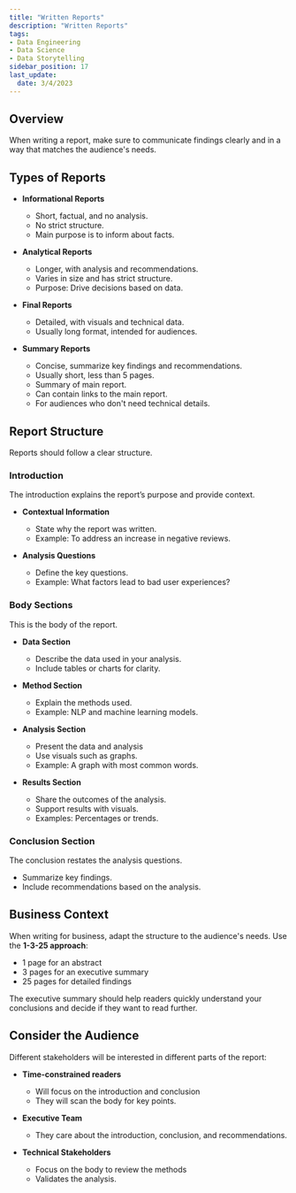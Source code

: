 ```yaml
---
title: "Written Reports"
description: "Written Reports"
tags: 
- Data Engineering
- Data Science
- Data Storytelling
sidebar_position: 17
last_update:
  date: 3/4/2023
---
```



## Overview

When writing a report, make sure to communicate findings clearly and in a way that matches the audience's needs. 

## Types of Reports 

- **Informational Reports**
  
  - Short, factual, and no analysis.
  - No strict structure.
  - Main purpose is to inform about facts.

- **Analytical Reports**
  
  - Longer, with analysis and recommendations.
  - Varies in size and has strict structure.
  - Purpose: Drive decisions based on data.

- **Final Reports**
  
  - Detailed, with visuals and technical data.
  - Usually long format, intended for audiences.

- **Summary Reports**
  
  - Concise, summarize key findings and recommendations.
  - Usually short, less than 5 pages.
  - Summary of main report.
  - Can contain links to the main report.
  - For audiences who don't need technical details.


## Report Structure

Reports should follow a clear structure. 

### Introduction

The introduction explains the report’s purpose and provide context. 

- **Contextual Information**
  - State why the report was written. 
  - Example: To address an increase in negative reviews.

- **Analysis Questions** 
  - Define the key questions.
  - Example: What factors lead to bad user experiences?

### Body Sections

This is the body of the report. 

- **Data Section** 
  - Describe the data used in your analysis. 
  - Include tables or charts for clarity.
  
- **Method Section** 
  - Explain the methods used.
  - Example: NLP and machine learning models.

- **Analysis Section** 
  - Present the data and analysis
  - Use visuals such as graphs. 
  - Example: A graph with most common words.

- **Results Section**
  - Share the outcomes of the analysis.
  - Support results with visuals.
  - Examples: Percentages or trends.

### Conclusion Section

The conclusion restates the analysis questions.

- Summarize key findings.
- Include recommendations based on the analysis.

## Business Context

When writing for business, adapt the structure to the audience's needs. Use the **1-3-25 approach**:

- 1 page for an abstract
- 3 pages for an executive summary
- 25 pages for detailed findings

The executive summary should help readers quickly understand your conclusions and decide if they want to read further.

## Consider the Audience 

Different stakeholders will be interested in different parts of the report:

- **Time-constrained readers** 
  - Will focus on the introduction and conclusion
  - They will scan the body for key points.
  
- **Executive Team** 
  - They care about the introduction, conclusion, and recommendations.

- **Technical Stakeholders** 
  - Focus on the body to review the methods
  - Validates the analysis.